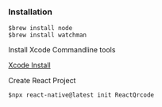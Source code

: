 ### Installation
```
$brew install node
$brew install watchman
```
Install Xcode Commandline tools

[Xcode Install](https://github.com/pollyolly/FLUTTER-NOTES/wiki/Day2:-IOS-Platform-Setup)

Create React Project
```
$npx react-native@latest init ReactQrcode
```
